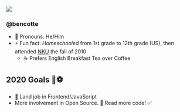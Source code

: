 ![](https://www.hotelcaliforniacincinnati.com/wp-content/uploads/2019/09/homepage-banner-wide.jpg)

### @bencotte

- 👦 Pronouns: He/Him
- ⚡ Fun fact: _Homeschooled_ from 1st grade to 12th grade (US), then attended [NKU](https://www.nku.edu) the fall of 2010
  - ☕ Prefers English Breakfast Tea over Coffee

## 2020 Goals 🥅⚽
- 🛬 Land job in Frontend/JavaScript
- More involvement in Open Source. 📖 Read more code! ✅

<!--
**ahtee/ahtee** is a ✨ _special_ ✨ repository because its `README.md` (this file) appears on your GitHub profile.

Here are some ideas to get you started:

- 🔭 I’m currently working on ...
- 🌱 I’m currently learning ...
- 👯 I’m looking to collaborate on ...
- 🤔 I’m looking for help with ...
- 💬 Ask me about ...
- 📫 How to reach me: ...
- 😄 Pronouns: ...
- ⚡ Fun fact: ...
-->
